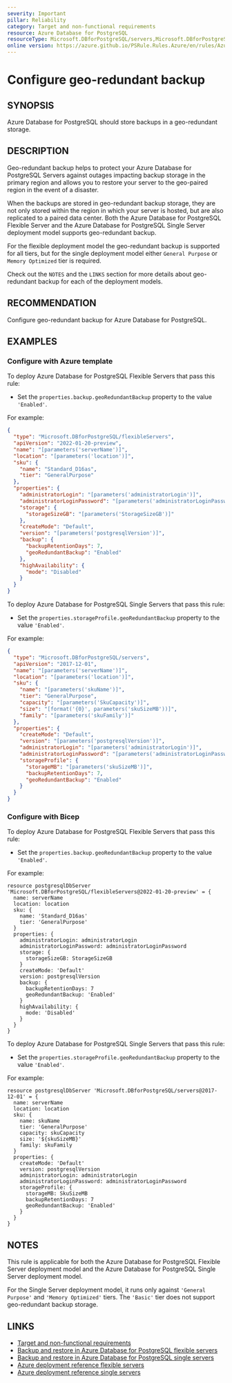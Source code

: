 ```yaml
---
severity: Important
pillar: Reliability
category: Target and non-functional requirements
resource: Azure Database for PostgreSQL
resourceType: Microsoft.DBforPostgreSQL/servers,Microsoft.DBforPostgreSQL/flexibleServers
online version: https://azure.github.io/PSRule.Rules.Azure/en/rules/Azure.PostgreSQL.GeoRedundantBackup/
---
```


# Configure geo-redundant backup

## SYNOPSIS

Azure Database for PostgreSQL should store backups in a geo-redundant storage.

## DESCRIPTION

Geo-redundant backup helps to protect your Azure Database for PostgreSQL Servers against outages impacting backup storage in the primary region and allows you to restore your server to the geo-paired region in the event of a disaster.

When the backups are stored in geo-redundant backup storage, they are not only stored within the region in which your server is hosted, but are also replicated to a paired data center.
Both the Azure Database for PostgreSQL Flexible Server and the Azure Database for PostgreSQL Single Server deployment model supports geo-redundant backup.

For the flexible deployment model the geo-redundant backup is supported for all tiers, but for the single deployment model either `General Purpose` or `Memory Optimized` tier is required.

Check out the `NOTES` and the `LINKS` section for more details about geo-redundant backup for each of the deployment models.

## RECOMMENDATION

Configure geo-redundant backup for Azure Database for PostgreSQL.

## EXAMPLES

### Configure with Azure template

To deploy Azure Database for PostgreSQL Flexible Servers that pass this rule:

- Set the `properties.backup.geoRedundantBackup` property to the value `'Enabled'`.

For example:

```json
{
  "type": "Microsoft.DBforPostgreSQL/flexibleServers",
  "apiVersion": "2022-01-20-preview",
  "name": "[parameters('serverName')]",
  "location": "[parameters('location')]",
  "sku": {
    "name": "Standard_D16as",
    "tier": "GeneralPurpose"
  },
  "properties": {
    "administratorLogin": "[parameters('administratorLogin')]",
    "administratorLoginPassword": "[parameters('administratorLoginPassword')]",
    "storage": {
      "storageSizeGB": "[parameters('StorageSizeGB')]"
    },
    "createMode": "Default",
    "version": "[parameters('postgresqlVersion')]",
    "backup": {
      "backupRetentionDays": 7,
      "geoRedundantBackup": "Enabled"
    },
    "highAvailability": {
      "mode": "Disabled"
    }
  }
}
```

To deploy Azure Database for PostgreSQL Single Servers that pass this rule:

- Set the `properties.storageProfile.geoRedundantBackup` property to the value `'Enabled'`.

For example:

```json
{
  "type": "Microsoft.DBforPostgreSQL/servers",
  "apiVersion": "2017-12-01",
  "name": "[parameters('serverName')]",
  "location": "[parameters('location')]",
  "sku": {
    "name": "[parameters('skuName')]",
    "tier": "GeneralPurpose",
    "capacity": "[parameters('SkuCapacity')]",
    "size": "[format('{0}', parameters('skuSizeMB'))]",
    "family": "[parameters('skuFamily')]"
  },
  "properties": {
    "createMode": "Default",
    "version": "[parameters('postgresqlVersion')]",
    "administratorLogin": "[parameters('administratorLogin')]",
    "administratorLoginPassword": "[parameters('administratorLoginPassword')]",
    "storageProfile": {
      "storageMB": "[parameters('skuSizeMB')]",
      "backupRetentionDays": 7,
      "geoRedundantBackup": "Enabled"
    }
  }
}
```

### Configure with Bicep

To deploy Azure Database for PostgreSQL Flexible Servers that pass this rule:

- Set the `properties.backup.geoRedundantBackup` property to the value `'Enabled'`.

For example:

```bicep
resource postgresqlDbServer 'Microsoft.DBforPostgreSQL/flexibleServers@2022-01-20-preview' = {
  name: serverName
  location: location
  sku: {
    name: 'Standard_D16as'
    tier: 'GeneralPurpose'
  }
  properties: {
    administratorLogin: administratorLogin
    administratorLoginPassword: administratorLoginPassword
    storage: {
      storageSizeGB: StorageSizeGB
    }
    createMode: 'Default'
    version: postgresqlVersion
    backup: {
      backupRetentionDays: 7
      geoRedundantBackup: 'Enabled'
    }
    highAvailability: {
      mode: 'Disabled'
    }
  }
}
```

To deploy Azure Database for PostgreSQL Single Servers that pass this rule:

- Set the `properties.storageProfile.geoRedundantBackup` property to the value `'Enabled'`.

For example:

```bicep
resource postgresqlDbServer 'Microsoft.DBforPostgreSQL/servers@2017-12-01' = {
  name: serverName
  location: location
  sku: {
    name: skuName
    tier: 'GeneralPurpose'
    capacity: skuCapacity
    size: '${skuSizeMB}'
    family: skuFamily
  }
  properties: {
    createMode: 'Default'
    version: postgresqlVersion
    administratorLogin: administratorLogin
    administratorLoginPassword: administratorLoginPassword
    storageProfile: {
      storageMB: SkuSizeMB
      backupRetentionDays: 7
      geoRedundantBackup: 'Enabled'
    }
  }
}
```

## NOTES

This rule is applicable for both the Azure Database for PostgreSQL Flexible Server deployment model and the Azure Database for PostgreSQL Single Server deployment model.

For the Single Server deployment model, it runs only against `'General Purpose'` and `'Memory Optimized'` tiers. The `'Basic'` tier does not support geo-redundant backup storage.

## LINKS

- [Target and non-functional requirements](https://learn.microsoft.com/azure/architecture/framework/resiliency/design-requirements)
- [Backup and restore in Azure Database for PostgreSQL flexible servers](https://learn.microsoft.com/azure/postgresql/flexible-server/concepts-backup-restore)
- [Backup and restore in Azure Database for PostgreSQL single servers](https://learn.microsoft.com/azure/postgresql/single-server/concepts-backup)
- [Azure deployment reference flexible servers](https://learn.microsoft.com/azure/templates/microsoft.dbforpostgresql/flexibleservers)
- [Azure deployment reference single servers](https://learn.microsoft.com/azure/templates/microsoft.dbforpostgresql/servers)
